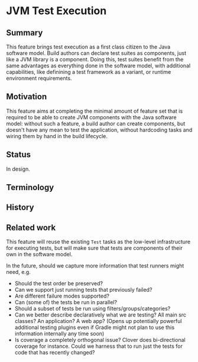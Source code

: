 # JVM Test Execution

## Summary

This feature brings test execution as a first class citizen to the Java software model. Build authors can declare test suites as components, just like a JVM library is a component. Doing this, test suites benefit from the same advantages as everything done in the software model, with additional capabilities, like definining a test framework as a variant, or runtime environment requirements.

## Motivation

This feature aims at completing the minimal amount of feature set that is required to be able to create JVM components with the Java software model: without such a feature, a build author can create components, but doesn't have any mean to test the application, without hardcoding tasks and wiring them by hand in the build lifecycle.

## Status

In design.

## Terminology

## History

## Related work

This feature will reuse the existing `Test` tasks as the low-level infrastructure for executing tests, but will make sure that tests are components of their own in the software model.

In the future, should we capture more information that test runners might need, e.g.
* Should the test order be preserved?
* Can we support just running tests that previously failed?
* Are different failure modes supported?
* Can (some of) the tests be run in parallel?
* Should a subset of tests be run using filters/groups/categories?
* Can we better describe declaratively what we are testing? All main src classes? An application? A web app? (Opens up potentially powerful additional testing plugins even if Gradle might not plan to use this information internally any time soon)
* Is coverage a completely orthogonal issue? Clover does bi-directional coverage for instance. Could we harness that to run just the tests for code that has recently changed?
